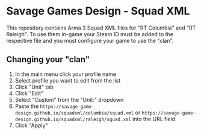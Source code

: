 # Savage Games Design - Squad XML

This repository contains Arma 3 Squad XML files for "RT Columbia" and "RT Raleigh".
To use them in-game your Steam ID must be added to the respective file and you must configure your game to use the "clan".

## Changing your "clan"

1. In the main menu click your profile name
2. Select profile you want to edit from the list
3. Click "Unit" tab
4. Click "Edit"
5. Select "Custom" from the "Unit:" dropdown
6. Paste the `https://savage-game-design.github.io/squadxml/columbia/squad.xml` or `https://savage-game-design.github.io/squadxml/raleigh/squad.xml` into the URL field
7. Click "Apply"
